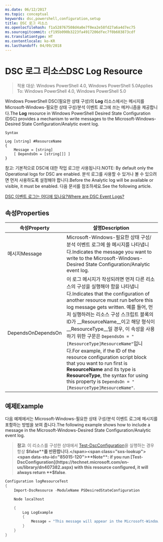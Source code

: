 ```yaml
---
ms.date: 06/12/2017
ms.topic: conceptual
keywords: dsc,powershell,configuration,setup
title: DSC 로그 리소스
ms.openlocfilehash: f1a528767508d4a0e7f0ea2e58fd27a6a4d7ec75
ms.sourcegitcommit: cf195b090b3223fa4917206dfec7f0b603873cdf
ms.translationtype: HT
ms.contentlocale: ko-KR
ms.lasthandoff: 04/09/2018
---
```

# <a name="dsc-log-resource"></a><span data-ttu-id="85015-103">DSC 로그 리소스</span><span class="sxs-lookup"><span data-stu-id="85015-103">DSC Log Resource</span></span>

> <span data-ttu-id="85015-104">적용 대상: Windows PowerShell 4.0, Windows PowerShell 5.0</span><span class="sxs-lookup"><span data-stu-id="85015-104">Applies To: Windows PowerShell 4.0, Windows PowerShell 5.0</span></span>

<span data-ttu-id="85015-105">Windows PowerShell DSC(필요한 상태 구성)의 __Log__ 리소스에서는 메시지를 Microsoft-Windows-필요한 상태 구성/분석 이벤트 로그에 쓰는 메커니즘을 제공합니다.</span><span class="sxs-lookup"><span data-stu-id="85015-105">The __Log__ resource in Windows PowerShell Desired State Configuration (DSC) provides a mechanism to write messages to the Microsoft-Windows-Desired State Configuration/Analytic event log.</span></span>

```
Syntax

Log [string] #ResourceName
{
    Message = [string]
    [ DependsOn = [string[]] ]
}
```

<span data-ttu-id="85015-106">참고: 기본적으로 DSC에 대한 작업 로그만 사용됩니다.</span><span class="sxs-lookup"><span data-stu-id="85015-106">NOTE: By default only the Operational logs for DSC are enabled.</span></span>
<span data-ttu-id="85015-107">분석 로그를 사용할 수 있거나 볼 수 있으려면 먼저 사용하도록 설정해야 합니다.</span><span class="sxs-lookup"><span data-stu-id="85015-107">Before the Analytic log will be available or visible, it must be enabled.</span></span>
<span data-ttu-id="85015-108">다음 문서를 참조하세요.</span><span class="sxs-lookup"><span data-stu-id="85015-108">See the following article.</span></span>

[<span data-ttu-id="85015-109">DSC 이벤트 로그는 어디에 있나요?</span><span class="sxs-lookup"><span data-stu-id="85015-109">Where are DSC Event Logs?</span></span>](https://msdn.microsoft.com/en-us/powershell/dsc/troubleshooting#where-are-dsc-event-logs)

## <a name="properties"></a><span data-ttu-id="85015-110">속성</span><span class="sxs-lookup"><span data-stu-id="85015-110">Properties</span></span>
|  <span data-ttu-id="85015-111">속성</span><span class="sxs-lookup"><span data-stu-id="85015-111">Property</span></span>  |  <span data-ttu-id="85015-112">설명</span><span class="sxs-lookup"><span data-stu-id="85015-112">Description</span></span>   |
|---|---|
| <span data-ttu-id="85015-113">메시지</span><span class="sxs-lookup"><span data-stu-id="85015-113">Message</span></span>| <span data-ttu-id="85015-114">Microsoft-Windows-필요한 상태 구성/분석 이벤트 로그에 쓸 메시지를 나타냅니다.</span><span class="sxs-lookup"><span data-stu-id="85015-114">Indicates the message you want to write to the Microsoft-Windows-Desired State Configuration/Analytic event log.</span></span>|
| <span data-ttu-id="85015-115">DependsOn</span><span class="sxs-lookup"><span data-stu-id="85015-115">DependsOn</span></span> | <span data-ttu-id="85015-116">이 로그 메시지가 작성되려면 먼저 다른 리소스의 구성을 실행해야 함을 나타냅니다.</span><span class="sxs-lookup"><span data-stu-id="85015-116">Indicates that the configuration of another resource must run before this log message gets written.</span></span> <span data-ttu-id="85015-117">예를 들어, 먼저 실행하려는 리소스 구성 스크립트 블록의 ID가 __ResourceName__이고 해당 형식이 __ResourceType__일 경우, 이 속성을 사용하기 위한 구문은 `DependsOn = "[ResourceType]ResourceName"`입니다.</span><span class="sxs-lookup"><span data-stu-id="85015-117">For example, if the ID of the resource configuration script block that you want to run first is __ResourceName__ and its type is __ResourceType__, the syntax for using this property is `DependsOn = "[ResourceType]ResourceName"`.</span></span>|

## <a name="example"></a><span data-ttu-id="85015-118">예제</span><span class="sxs-lookup"><span data-stu-id="85015-118">Example</span></span>

<span data-ttu-id="85015-119">다음 예제에서는 Microsoft-Windows-필요한 상태 구성/분석 이벤트 로그에 메시지를 포함하는 방법을 보여 줍니다.</span><span class="sxs-lookup"><span data-stu-id="85015-119">The following example shows how to include a message in the Microsoft-Windows-Desired State Configuration/Analytic event log.</span></span>

> <span data-ttu-id="85015-120">**참고**: 이 리소스를 구성한 상태에서 [Test-DscConfiguration](https://technet.microsoft.com/en-us/library/dn407382.aspx)을 실행하는 경우 항상 **$false**를 반환합니다.</span><span class="sxs-lookup"><span data-stu-id="85015-120">**Note**: if you run [Test-DscConfiguration](https://technet.microsoft.com/en-us/library/dn407382.aspx) with this resource configured, it will always return **$false**.</span></span>

```powershell
Configuration logResourceTest
{
    Import-DscResource -ModuleName PSDesiredStateConfiguration

    Node localhost

    {
        Log LogExample
        {
            Message = "This message will appear in the Microsoft-Windows-Desired State Configuration/Analytic event log."
        }
    }
}
```